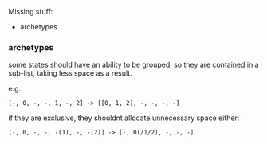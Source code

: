 Missing stuff:
- archetypes

### archetypes
some states should have an ability to be grouped, so they are contained in a sub-list, taking less space as a result.

e.g.

`[-, 0, -, -, 1, -, 2] -> [[0, 1, 2], -, -, -, -]`

if they are exclusive, they shouldnt allocate unnecessary space either:

`[-, 0, -, -, -(1), -, -(2)] -> [-, 0(/1/2), -, -, -]`